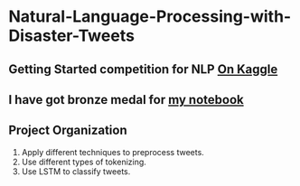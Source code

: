 # Natural-Language-Processing-with-Disaster-Tweets
## Getting Started competition for NLP **[On Kaggle](https://lnkd.in/dtEfVjFj)**
## I have got bronze medal for  **[my notebook](https://lnkd.in/difbXaVz)**
Project Organization
------------
1. Apply different techniques to preprocess tweets.
2. Use different types of tokenizing.
3. Use LSTM to classify tweets.
